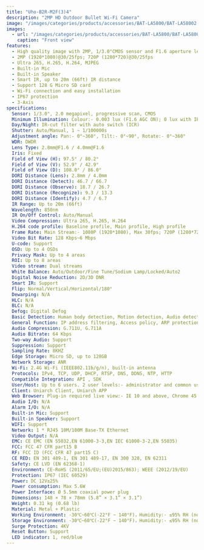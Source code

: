 ```yaml
---
title: "Uho-B2R-M2F(3)4"
description: "2MP HD Outdoor Bullet Wi-Fi Camera"
image: "/images/categories/products/accessories/BAT-LA5800/BAT-LA58002.png"
images:
  - url: "/images/categories/products/accessories/BAT-LA5800/BAT-LA58002.png"
    caption: "Front view"
features:
  - High quality image with 2MP, 1/3.0"CMOS sensor and F1.6 aperture lens
  - 2MP (1920*1080)@30/25fps; 720P (1280*720)@30/25fps
  - Ultra 265, H.265, H.264, MJPEG
  - Built-in Mic
  - Built-in Speaker
  - Smart IR, up to 20m (66ft) IR distance
  - Support 128 G Micro SD card
  - Wi-Fi connection and easy installation
  - IP67 protection
  - 3-Axis
specifications: 
  Sensor: 1/3.0", 2.0 megapixel, progressive scan, CMOS
  Minimum Illumination: Colour:- 0.003 lux (F1.6 AGC ON); 0 lux with IR on
  Day/Night: IR-cut filter with auto switch (ICR)
  Shutter: Auto/Manual, 1 ~ 1/100000s
  Adjustment angle: Pan:- 0°~360°, Tilt:- 0°~90°, Rotate:- 0°~360°
  WDR: DWDR
  Lens Type: 2.8mm@F1.6 / 4.0mm@F1.6
  Iris: Fixed
  Field of View (H): 97.5° / 80.2°
  Field of View (V): 52.9° / 42.9°
  Field of View (D): 108.0° / 86.0°
  DORI Distance (Lens): 2.8mm / 4.0mm
  DORI Distance (Detect): 46.7 / 66.7
  DORI Distance (Observe): 18.7 / 26.7
  DORI Distance (Recognize): 9.3 / 13.3
  DORI Distance (Identify): 4.7 / 6.7
  IR Range: Up to 20m (66ft)
  Wavelength: 850nm
  IR On/Off Control: Auto/Manual
  Video Compression: Ultra 265, H.265, H.264
  H.264 code profile: Baseline profile, Main profile, High profile
  Frame Rate: Main Stream:- 1080P (1920*1080), Max 30fps; 720P (1280*720), Max 30fps; Sub Stream:- 640*360,Max 30fps; 2CIF(704*288), Max 30fps; CIF(352*288), Max 30fps
  Video Bit Rate: 128 Kbps~6 Mbps
  U-code: Support
  OSD: Up to 4 OSDs
  Privacy Mask: Up to 4 areas
  ROI: Up to 8 areas
  Video stream: Dual streams
  White Balance: Auto/Outdoor/Fine Tune/Sodium Lamp/Locked/Auto2
  Digital Noise Reduction: 2D/3D DNR
  Smart IR: Support
  Flip: Normal/Vertical/Horizontal/180°
  Dewarping: N/A
  HLC: N/A
  BLC: N/A
  Defog: Digital Defog
  Basic Detection: Human body detection, Motion detection, Audio detection
  General Function: IP address filtering, Access policy, ARP protection, RTSP authentication, User authentication, HTTP authentication
  Audio Compression: G.711U, G.711A
  Audio Bitrate: 64 Kbps
  Two-way Audio: Support
  Suppression: Support
  Sampling Rate: 8KHZ
  Edge Storage: Micro SD, up to 128GB
  Network Storage: ANR
  Wi-Fi: 2.4G Wi-Fi (IEEE802.11b/g/n), built-in antenna
  Protocols: IPv4, TCP, UDP, DHCP, RTSP, DNS, DDNS, NTP, HTTP
  Compatible Integration: API , SDK
  User/Host: Up to 6 users. 2 user levels:- administrator and common user
  Client: Uniarch Client, Uniarch APP
  Web Browser: Plug-in required live view:- IE 10 and above, Chrome 45 and above, Firefox 52 and above, Edge 79 and above; Plug-in free live view:- Chrome 57.0 and above, Firefox 58.0 and above, Edge 16 and above
  Audio I/O: N/A
  Alarm I/O: N/A
  Built-in Mic: Support
  Built-in Speaker: Support
  WIFI: Support
  Network: 1 * RJ45 10M/100M Base-TX Ethernet
  Video Output: N/A
  EMC: CE EMC (EN 55032,EN 61000-3-3,EN IEC 61000-3-2,EN 55035)
  FCC: FCC 47 CFR part15 B
  RF: FCC ID (FCC CFR 47 part15 C)
  CE RED: EN 301 489-1, EN 301 489-17, EN 300 328, EN 62311
  Safety: CE LVD (EN 62368-1)
  Environment: CE-RoHS (2011/65/EU;(EU)2015/863); WEEE (2012/19/EU)
  Protection: IP67 (IEC 60529)
  Power: DC 12V±25%
  Power consumption: Max 5.6W
  Power Interface: Ø 5.5mm coaxial power plug
  Dimensions: 148 × 78 × 78mm (5.8” × 3.1” × 3.1”)
  Weight: 0.31 kg (0.68 lb)
  Material: Metal + Plastic
  Working Environment: -30℃~60℃(-22°F ~ 140°F)，Humidity:- ≤95% RH (non-condensing)
  Storage Environment: -30℃~60℃(-22°F ~ 140°F)，Humidity:- ≤95% RH (non-condensing)
  Surge Protection: 4KV
  Reset Button: Support
  LED indicator: 1, red/blue
---
```

